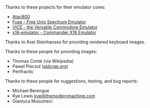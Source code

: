 Thanks to these projects for their emulator cores:

- [Atari800](https://atari800.github.io)
- [Fuse - Free Unix Spectrum Emulator](http://fuse-emulator.sourceforge.net/)
- [VICE - the Versatile Commodore Emulator](http://vice-emu.sourceforge.net/)
- [x16-emulator - Commander X16 Emulator](https://github.com/commanderx16/x16-emulator/)

Thanks to Axel Steinhanses  for providing rendered keyboard images.

Thanks to these people for providing images:

- Thomas Conté (via Wikipedia)
- Pawel Pieczul ([oldcrap.org](https://oldcrap.org))
- Perifractic

Thanks to these people for suggestions, testing, and bug reports:

- Michael Berengue
- Kye Lewis <kye@themodernmachine.com>
- Gianluca Musumeci
